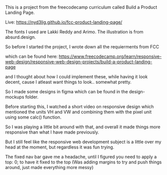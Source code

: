 This is a project from the freecodecamp curriculum called Build a Product Landing Page.

Live: https://nyd3lig.github.io/fcc-product-landing-page/

The fonts I used are Lakki Reddy and Arimo.
The illustration is from absurd.design.

So before I started the project, I wrote down all the requierments from FCC

which can be found here: https://www.freecodecamp.org/learn/responsive-web-design/responsive-web-design-projects/build-a-product-landing-page

and I thought about how I could implement these, while having it look decent, cause I atleast want things to look.. somewhat pretty.

So I made some designs in figma which can be found in the design-mockups folder.

Before starting this, I watched a short video on responsive design which mentioned the units VH and VW and combining them with the pixel unit using some calc() function.

So I was playing a little bit around with that, and overall it made things more responsive than what I have made previously.

But I still feel like the responsive web development subject is a little over my head at the moment, but regardless it was fun trying.

The fixed nav bar gave me a headache, until I figured you need to apply a top: 0; to have it fixed to the top (Was adding margins to try and push things around, just made everything more messy)





